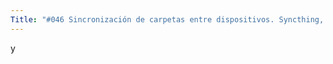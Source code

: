 ```yaml
---
Title: "#046 Sincronización de carpetas entre dispositivos. Syncthing, Resilio y Dukto"
---
```

y
